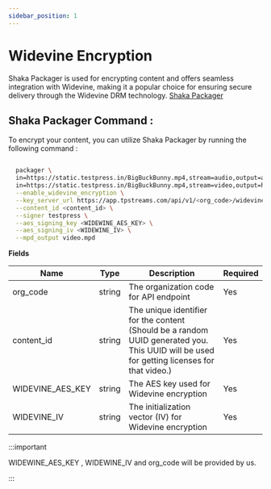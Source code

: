 ```yaml
---
sidebar_position: 1
---
```


# Widevine Encryption

Shaka Packager is used for encrypting content and offers seamless integration with Widevine, making it a popular choice for ensuring secure delivery through the Widevine DRM technology. [Shaka Packager](https://github.com/shaka-project/shaka-packager)


## Shaka Packager Command :
To encrypt your content, you can utilize Shaka Packager by running the following command 
:

```bash

  packager \
  in=https://static.testpress.in/BigBuckBunny.mp4,stream=audio,output=audio.mp4 \
  in=https://static.testpress.in/BigBuckBunny.mp4,stream=video,output=h264_360p.mp4 \
  --enable_widevine_encryption \
  --key_server_url https://app.tpstreams.com/api/v1/<org_code>/widevine_key/ \
  --content_id <content_id> \
  --signer testpress \
  --aes_signing_key <WIDEWINE_AES_KEY> \
  --aes_signing_iv <WIDEWINE_IV> \
  --mpd_output video.mpd

```

**Fields**

| Name              | Type         | Description                                                  | Required  |
| ---------------   | ------------ | --------------------------------------------------------     | --------- |
| org_code          | string       | The organization code for API endpoint                       | Yes       |
| content_id        | string       | The unique identifier for the content (Should be a random UUID generated you. This UUID will be used for getting licenses for that video.)                        | Yes       |
| WIDEVINE_AES_KEY  | string       | The AES key used for Widevine encryption                     | Yes       |
| WIDEVINE_IV       | string       | The initialization vector (IV) for Widevine encryption       | Yes       |

:::important

WIDEWINE_AES_KEY , WIDEWINE_IV  and org_code will be provided by us.

:::
